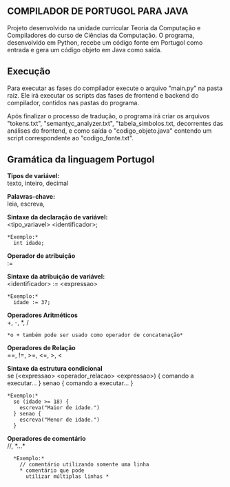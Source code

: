 ## COMPILADOR DE PORTUGOL PARA JAVA
Projeto desenvolvido na unidade curricular Teoria da Computação e Compiladores do curso de Ciências da Computação. O programa, desenvolvido em Python, recebe um código fonte em Portugol como entrada e gera um código objeto em Java como saída.

## Execução
Para executar as fases do compilador execute o arquivo "main.py" na pasta raiz. Ele irá executar os scripts das fases de frontend e backend do compilador, contidos nas pastas do programa.

Após finalizar o processo de tradução, o programa irá criar os arquivos "tokens.txt", "semantyc_analyzer.txt", "tabela_simbolos.txt, decorrentes das análises do frontend, e como saída o "codigo_objeto.java" contendo um script correspondente ao "codigo_fonte.txt".

## Gramática da linguagem Portugol  
  **Tipos de variável:**  
    texto, inteiro, decimal

  **Palavras-chave:**  
    leia, escreva,

  **Sintaxe da declaração de variável:**  
    &lt;tipo_variavel&gt; &lt;identificador&gt;;  

    *Exemplo:*
      int idade;  
  
  **Operador de atribuição**  
    :=

  **Sintaxe da atribuição de variável:**  
    &lt;identificador&gt; := &lt;expressao&gt;  

    *Exemplo:* 
      idade := 37;  
  
  **Operadores Aritméticos**  
    +, -, *, /  
    
    *o + também pode ser usado como operador de concatenação*
  
  **Operadores de Relação**  
    ==, !=, >=, <=, >, <

  **Sintaxe da estrutura condicional**  
    se (&lt;expressao&gt; &lt;operador_relacao&gt; &lt;expressao&gt;) {
      comando a executar...
    } senao {
      comando a executar...
    }

    *Exemplo:*
      se (idade >= 18) {
        escreva("Maior de idade.")
      } senao {
        escreva("Menor de idade.")
      }

  **Operadores de comentário**  
    //, \*...\*

      *Exemplo:*
        // comentário utilizando somente uma linha  
        * comentário que pode
          utilizar múltiplas linhas *